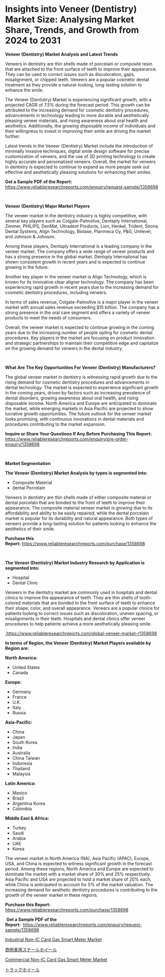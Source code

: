 <p><h1>Insights into Veneer (Dentistry) Market Size: Analysing Market Share, Trends, and Growth from 2024 to 2031</h1></p><p><strong>Veneer (Dentistry) Market Analysis and Latest Trends</strong></p>
<p><p>Veneers in dentistry are thin shells made of porcelain or composite resin that are attached to the front surface of teeth to improve their appearance. They can be used to correct issues such as discoloration, gaps, misalignment, or chipped teeth. Veneers are a popular cosmetic dental treatment as they provide a natural-looking, long-lasting solution to enhance the smile.</p><p>The Veneer (Dentistry) Market is experiencing significant growth, with a projected CAGR of 7.5% during the forecast period. This growth can be attributed to the increasing demand for cosmetic dentistry procedures, advancements in technology leading to more durable and aesthetically pleasing veneer materials, and rising awareness about oral health and aesthetics. Additionally, the growing disposable income of individuals and their willingness to invest in improving their smile are driving the market further.</p><p>Latest trends in the Veneer (Dentistry) Market include the introduction of minimally invasive techniques, digital smile design software for precise customization of veneers, and the use of 3D printing technology to create highly accurate and personalized veneers. Overall, the market for veneers in dentistry is expected to continue to expand as more people seek out effective and aesthetically pleasing solutions for enhancing their smiles.</p></p>
<p><strong>Get a Sample PDF of the Report:&nbsp;</strong> <a href="https://www.reliableresearchreports.com/enquiry/request-sample/1358698">https://www.reliableresearchreports.com/enquiry/request-sample/1358698</a></p>
<p>&nbsp;</p>
<p><strong>Veneer (Dentistry) Major Market Players</strong></p>
<p><p>The veneer market in the dentistry industry is highly competitive, with several key players such as Colgate-Palmolive, Dentsply International, Zimmer, PHILIPS, DenMat, Ultradent Products, Lion, Henkel, Trident, Sirona Dental Systems, Align Technology, Biolase, Planmeca Oy, P&G, Unilever, and Johnson & Johnson. </p><p>Among these players, Dentsply International is a leading company in the veneer market. The company offers a wide range of veneer products and has a strong presence in the global market. Dentsply International has shown consistent growth in recent years and is expected to continue growing in the future.</p><p>Another key player in the veneer market is Align Technology, which is known for its innovative clear aligner technology. The company has been experiencing rapid growth in recent years due to the increasing demand for cosmetic dentistry procedures, including veneers.</p><p>In terms of sales revenue, Colgate-Palmolive is a major player in the veneer market with annual sales revenue exceeding $15 billion. The company has a strong presence in the oral care segment and offers a variety of veneer products to meet the needs of consumers.</p><p>Overall, the veneer market is expected to continue growing in the coming years due to the increasing number of people opting for cosmetic dental procedures. Key players in the market are focusing on product innovation and strategic partnerships to maintain their competitive edge and capitalize on the growing demand for veneers in the dental industry.</p></p>
<p>&nbsp;</p>
<p><strong>What Are The Key Opportunities For Veneer (Dentistry) Manufacturers?</strong></p>
<p><p>The global veneer market in dentistry is witnessing rapid growth due to the rising demand for cosmetic dentistry procedures and advancements in dental technology. The market is expected to experience significant growth in the coming years, driven by factors such as increasing prevalence of dental disorders, growing awareness about oral health, and rising disposable income. North America and Europe are anticipated to dominate the market, while emerging markets in Asia Pacific are projected to show lucrative growth opportunities. The future outlook for the veneer market looks promising, with continuous innovations in dental materials and procedures contributing to the market expansion.</p></p>
<p><strong>Inquire or Share Your Questions If Any Before Purchasing This Report:</strong> <a href="https://www.reliableresearchreports.com/enquiry/pre-order-enquiry/1358698">https://www.reliableresearchreports.com/enquiry/pre-order-enquiry/1358698</a></p>
<p>&nbsp;</p>
<p><strong>Market Segmentation</strong></p>
<p><strong>The Veneer (Dentistry) Market Analysis by types is segmented into:</strong></p>
<p><ul><li>Composite Material</li><li>dental Porcelain</li></ul></p>
<p><p>Veneers in dentistry are thin shells made of either composite material or dental porcelain that are bonded to the front of teeth to improve their appearance. The composite material veneer market is growing due to its affordability and ability to be easily repaired, while the dental porcelain market is popular for its durability and natural appearance. Both types of veneers provide a long-lasting solution for patients looking to enhance the aesthetics of their smile.</p></p>
<p><strong>Purchase this Report:&nbsp;</strong><a href="https://www.reliableresearchreports.com/purchase/1358698">https://www.reliableresearchreports.com/purchase/1358698</a></p>
<p>&nbsp;</p>
<p><strong>The Veneer (Dentistry) Market Industry Research by Application is segmented into:</strong></p>
<p><ul><li>Hospital</li><li>Dental Clinic</li></ul></p>
<p><p>Veneers in the dentistry market are commonly used in hospitals and dental clinics to improve the appearance of teeth. They are thin shells of tooth-colored materials that are bonded to the front surface of teeth to enhance their shape, color, and overall appearance. Veneers are a popular choice for patients looking to correct issues such as discoloration, uneven spacing, or misalignments in their teeth. Hospitals and dental clinics offer veneer procedures to help patients achieve a more aesthetically pleasing smile.</p></p>
<p><a href="https://www.reliableresearchreports.com/global-veneer-market-r1358698">&nbsp;https://www.reliableresearchreports.com/global-veneer-market-r1358698</a></p>
<p><strong>In terms of Region, the Veneer (Dentistry) Market Players available by Region are:</strong></p>
<p>
    <p> <strong> North America: </strong>
        <ul>
            <li>United States</li>
            <li>Canada</li>
        </ul>
        </p> 
    <p> <strong> Europe: </strong>
        <ul>
            <li>Germany</li>
            <li>France</li>
            <li>U.K.</li>
            <li>Italy</li>
            <li>Russia</li>
        </ul>
        </p> 
    <p> <strong> Asia-Pacific: </strong>
        <ul>
            <li>China</li>
            <li>Japan</li>
            <li>South Korea</li>
            <li>India</li>
            <li>Australia</li>
            <li>China Taiwan</li>
            <li>Indonesia</li>
            <li>Thailand</li>
            <li>Malaysia</li>
        </ul>
        </p> 
    <p> <strong> Latin America: </strong>
        <ul>
            <li>Mexico</li>
            <li>Brazil</li>
            <li>Argentina Korea</li>
            <li>Colombia</li>
        </ul>
        </p> 
    <p> <strong> Middle East & Africa: </strong>
        <ul>
            <li>Turkey</li>
            <li>Saudi</li>
            <li>Arabia</li>
            <li>UAE</li>
            <li>Korea</li>
        </ul>
    </p>
    </p>
<p><p>The veneer market in North America (NA), Asia Pacific (APAC), Europe, USA, and China is expected to witness significant growth in the forecast period. Among these regions, North America and Europe are expected to dominate the market with a market share of 30% and 25% respectively. Asia Pacific and USA are projected to hold a market share of 20% each, while China is anticipated to account for 5% of the market valuation. The increasing demand for aesthetic dentistry procedures is contributing to the growth of the veneer market in these regions.</p></p>
<p><strong>Purchase this Report: </strong><a href="https://www.reliableresearchreports.com/purchase/1358698">https://www.reliableresearchreports.com/purchase/1358698</a></p>
<p>&nbsp;<strong>Get a Sample PDF of the Report:&nbsp;&nbsp;</strong><a href="https://www.reliableresearchreports.com/enquiry/request-sample/1358698">https://www.reliableresearchreports.com/enquiry/request-sample/1358698</a></p>
<p><strong></strong></p>
<p><p><a href="https://github.com/whpnbwim9/Market-Research-Report-List-1/blob/main/industrial-non-ic-card-gas-smart-meter-market.md">Industrial Non-IC Card Gas Smart Meter Market</a></p><p><a href="https://github.com/hardee896/Market-Research-Report-List-2/blob/main/8587509169023.md">商用車用スチールホイール</a></p><p><a href="https://github.com/faniayasa/Market-Research-Report-List-1/blob/main/commercial-non-ic-card-gas-smart-meter-market.md">Commercial Non-IC Card Gas Smart Meter Market</a></p><p><a href="https://github.com/Andrewones2023/Market-Research-Report-List-1/blob/main/4795660169024.md">トラックホイール</a></p></p>